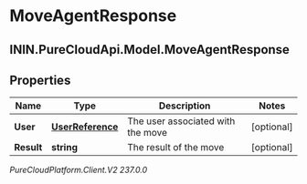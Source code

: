 # MoveAgentResponse

## ININ.PureCloudApi.Model.MoveAgentResponse

## Properties

|Name | Type | Description | Notes|
|------------ | ------------- | ------------- | -------------|
| **User** | [**UserReference**](UserReference) | The user associated with the move | [optional] |
| **Result** | **string** | The result of the move | [optional] |



_PureCloudPlatform.Client.V2 237.0.0_
